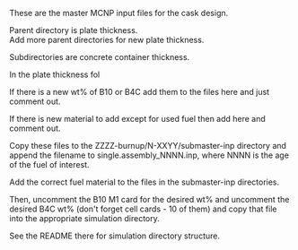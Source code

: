 These are the master MCNP input files for the cask design.

Parent directory is plate thickness.  
Add more parent directories for new plate thickness. 

Subdirectories are concrete container thickness. 

In the plate thickness fol

If there is a new wt% of B10 or B4C add them to the files here and just comment out. 

If there is new material to add except for used fuel then add here and comment out. 

Copy these files to the ZZZZ-burnup/N-XXYY/submaster-inp directory and append the filename to single.assembly_NNNN.inp, where NNNN is the age of the fuel of interest. 

Add the correct fuel material to the files in the submaster-inp directories.

Then, uncomment the B10 M1 card for the desired wt% and uncomment the desired B4C wt% (don't forget cell cards - 10 of them) and copy that file into the appropriate simulation directory. 

See the README there for simulation directory structure. 
